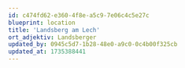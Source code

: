 ```yaml
---
id: c474fd62-e360-4f8e-a5c9-7e06c4c5e27c
blueprint: location
title: 'Landsberg am Lech'
ort_adjektiv: Landsberger
updated_by: 0945c5d7-1b28-48e0-a9c0-0c4b00f325cb
updated_at: 1735388441
---
```

